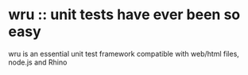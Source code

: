 wru :: unit tests have ever been so easy
========================================

wru is an essential unit test framework compatible with web/html files, node.js and Rhino
